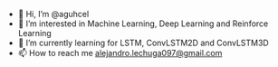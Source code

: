 - 👋 Hi, I’m @aguhcel
- 👀 I’m interested in Machine Learning, Deep Learning and Reinforce Learning
- 🌱 I’m currently learning for LSTM, ConvLSTM2D and ConvLSTM3D
- 📫 How to reach me alejandro.lechuga097@gmail.com

<!---
aguhcel/aguhcel is a ✨ special ✨ repository because its `README.md` (this file) appears on your GitHub profile.
You can click the Preview link to take a look at your changes.
--->
